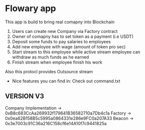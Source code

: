# Flowary app

This app is build to bring real comapny into Blockchain

1. Users can create new Company via Factory contract
2. Owner of comapny has to set token as a payment (i.e USDT)
3. Deposit some funds to pay salaries to employees
4. Add new employee with wage (amount of token pro sec)
5. Start stream to this employee
    while active stream employee can withdraw as much funds as he earned
6. Finish stream when employee finish his work

Also this protocl provides Outsource stream

* Nice features you can find in:
Check out command.txt

## VERSION V3
Company Implementation -> 0xB8c683CcAa269932f179641B36582710a7Db4c1a
Factory -> 0x0ea62B158B5c5995a0864331e286e9FC0a207A33
Beacon -> 0x3e7003c91C36a216C158cf6e14A10f7c9441825a

